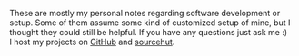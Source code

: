These are mostly my personal notes regarding software development or setup. 
Some of them assume some kind of customized setup of mine, but I thought they could still be helpful. 
If you have any questions just ask me :)  
I host my projects on [GitHub](https://github.com/mo-krauti) and [sourcehut](https://git.sr.ht/~mo_k/).
